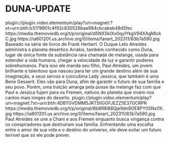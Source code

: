 # DUNA-UPDATE


<item>
<title>[COLOR silver][B] DUNA PARTE 1 [/COLOR][/B][COLOR yellow]  FULL HD  [B][/COLOR][/B]</title>
<link>plugin://plugin.video.elementum/play?uri=magnet:?xt=urn:btih:b3179901c4f92c830526bae984cbcabeb48d5fec</link>
<thumbnail>https://media.themoviedb.org/t/p/original/d5NXSklXo0qyIYkgV94XAgMIckC.jpg</thumbnail>
<fanart>https://ia601201.us.archive.org/0/items/fanart_202311/83b7a590.jpg</fanart>
<info> Baseado na série de livros de Frank Herbert. O Duque Leto Atreides administra o planeta desértico Arrakis, também conhecido como Duna, lugar de única fonte da substância rara chamada de melange, usada para estender a vida humana, chegar a velocidade da luz e garantir poderes sobrehumanos. Para isso ele manda seu filho, Paul Atreides, um jovem brilhante e talentoso que nasceu para ter um grande destino além de sua imaginação, e seus servos e concubina Lady Jessica, que também é uma Bene Gesserit. Eles vão para Duna, afim de garantir o futuro de sua família e seu povo. Porém, uma traição amarga pela posse da melange faz com que Paul e Jessica fujam para os Fremen, nativos do planeta que vivem nos cantos mais longes do deserto.</info>
</item>

<item>
<title>[COLOR silver][B] DUNA PARTE 2 [/COLOR][/B][COLOR yellow]  FULL HD  [B][/COLOR][/B]</title>
<link>plugin://plugin.video.elementum/play?uri=magnet:?xt=urn:btih:4DBTGVDMM5JRT5IIGGFJEZZ5E37GCRPR</link>
<thumbnail>https://media.themoviedb.org/t/p/original/8b8R8l88Qje9dn9OE8PY05Nxl1X.jpg</thumbnail>
<fanart>https://ia601201.us.archive.org/0/items/fanart_202311/83b7a590.jpg</fanart>
<info> Paul Atreides se une a Chani e aos Fremen enquanto busca vingança contra os conspiradores que destruíram sua família. Enfrentando uma escolha entre o amor de sua vida e o destino do universo, ele deve evitar um futuro terrível que só ele pode prever.</info>
</item>
